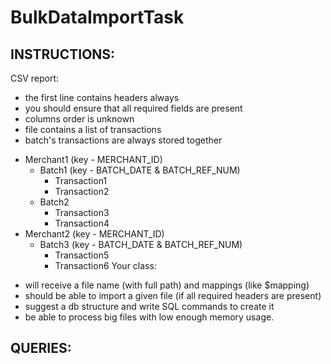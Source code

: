 # BulkDataImportTask
## INSTRUCTIONS:
CSV report:
- the first line contains headers always
- you should ensure that all required fields are present
- columns order is unknown
- file contains a list of transactions
- batch's transactions are always stored together

* Merchant1 (key - MERCHANT_ID)
  * Batch1 (key - BATCH_DATE & BATCH_REF_NUM)
     * Transaction1
     * Transaction2
   * Batch2
     * Transaction3
     * Transaction4
 * Merchant2 (key - MERCHANT_ID)
   * Batch3 (key - BATCH_DATE & BATCH_REF_NUM)
     * Transaction5
     * Transaction6
Your class:
- will receive a file name (with full path) and mappings (like $mapping)
- should be able to import a given file (if all required headers are present)  
- suggest a db structure and write SQL commands to create it 
- be able to process big files with low enough memory usage.

## QUERIES:

